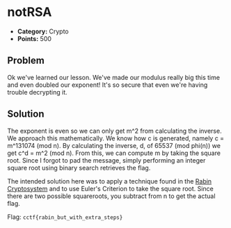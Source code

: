 # notRSA
* **Category:** Crypto
* **Points:** 500
## Problem
Ok we've learned our lesson. We've made our modulus really big this time and even doubled our exponent! It's so secure that even we're having trouble decrypting it.
## Solution
The exponent is even so we can only get m^2 from calculating the inverse. We approach this mathematically. We know how c is generated, namely c = m^131074 (mod n). By calculating the inverse, d, of 65537 (mod phi(n)) we get c^d = m^2 (mod n). From this, we can compute m by taking the square root. Since I forgot to pad the message, simply performing an integer square root using binary search retrieves the flag.

The intended solution here was to apply a technique found in the [Rabin Cryptosystem](https://en.wikipedia.org/wiki/Rabin_cryptosystem) and to use Euler's Criterion to take the square root. Since there are two possible squareroots, you subtract from n to get the actual flag.

Flag: `cctf{rabin_but_with_extra_steps}`
